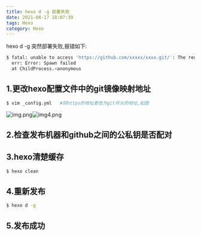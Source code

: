 ```yaml
---
title: hexo d -g 部署失败
date: 2021-08-17 18:07:39
tags: Hexo
category: Hexo
---
```


hexo d -g 突然部署失败,报错如下:
```bash
$ fatal: unable to access 'https://github.com/xxxxx/xxxx.git/': The requested URL returned error: 403
  err: Error: Spawn failed       
  at ChildProcess.<anonymous
```

## 1.更改hexo配置文件中的git镜像映射地址
```bash
$ vim _config.yml   #将https的地址更改为git开头的地址,如图
```
![img.png](../../public/images/img4.png)![img4.png](../../public/images/img4.png)

## 2.检查发布机器和github之间的公私钥是否配对

## 3.hexo清楚缓存
```bash
$ hexo clean
```

## 4.重新发布
```bash
$ hexo d -g
```

## 5.发布成功